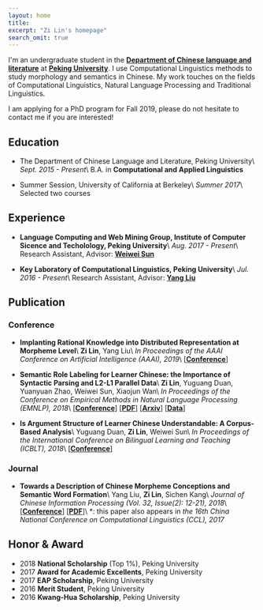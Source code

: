 ```yaml
---
layout: home
title: 
excerpt: "Zi Lin's homepage"
search_omit: true
---
```


I'm an undergraduate student in the [**Department of Chinese language and literature**](http://chinese.pku.edu.cn/) at [**Peking University**](http://pku.edu.cn). I use Computational Linguistics methods to study morphology and semantics in Chinese. My work touches on the fields of Computational Linguistics, Natural Language Processing and Traditional Linguistics.

I am applying for a PhD program for Fall 2019, please do not hesitate to contact me if you are interested!

## Education
* The Department of Chinese Language and Literature, Peking University\\
*Sept. 2015 - Present*\\
B.A. in **Computational and Applied Linguistics**

* Summer Session, University of California at Berkeley\\
*Summer 2017*\\
Selected two courses

## Experience
* **Language Computing and Web Mining Group, Institute of Computer Sicence and Techolology, Peking University**\\
*Aug. 2017 - Present*\\
Research Assistant, Advisor: [**Weiwei Sun**](http://www.icst.pku.edu.cn/lcwm/wsun/)

* **Key Laboratory of Computational Linguistics, Peking University**\\
*Jul. 2016 - Present*\\
Research Assistant, Advisor: [**Yang Liu**](http://eecs.pku.edu.cn/EN/People/Faculty/Detail/?ID=6029)

## Publication
### Conference
* **Implanting Rational Knowledge into Distributed Representation at Morpheme Level**\\
**Zi Lin**, Yang Liu\\
*In Proceedings of the AAAI Conference on Artificial Intelligence (AAAI), 2019*\\
\[[**Conference**](https://aaai.org/Conferences/AAAI-19/)\]

* **Semantic Role Labeling for Learner Chinese: the Importance of Syntactic Parsing and L2-L1 Parallel Data**\\
**Zi Lin**, Yuguang Duan, Yuanyuan Zhao, Weiwei Sun, Xiaojun Wan\\
*In Proceedings of the Conference on Empirical Methods in Natural Language Processing (EMNLP), 2018*\\
\[[**Conference**](http://emnlp2018.org/)\] \[[**PDF**](http://aclweb.org/anthology/D18-1414)\] \[[**Arxiv**](https://arxiv.org/abs/1808.09409)\] \[[**Data**](https://github.com/pkucoli/srl4il)\]

* **Is Argument Structure of Learner Chinese Understandable: A Corpus-Based Analysis**\\
Yuguang Duan, **Zi Lin**, Weiwei Sun\\
*In Proceedings of the International Conference on Bilingual Learning and Teaching (ICBLT), 2018*\\
\[[**Conference**](http://ouhk2018icblt.mozello.com/)\]

### Journal
* **Towards a Description of Chinese Morpheme Conceptions and Semantic Word Formation**\\
Yang Liu, **Zi Lin**, Sichen Kang\\
*Journal of Chinese Information Processing (Vol. 32, Issue(2): 12-21), 2018*\\
\[[**Conference**](http://www.cips-cl.org/static/CCL2017/en/callfor.html)\] \[[**PDF**](http://jcip.cipsc.org.cn/CN/article/downloadArticleFile.do?attachType=PDF&id=2510)\]\\
\*: this paper also appears in *the 16th China National Conference on Computational Linguistics (CCL), 2017*

## Honor & Award
* 2018 **National Scholarship** (Top 1%), Peking University
* 2017 **Award for Academic Excellents**, Peking University
* 2017 **EAP Scholarship**, Peking University
* 2016 **Merit Student**, Peking University
* 2016 **Kwang-Hua Scholarship**, Peking University